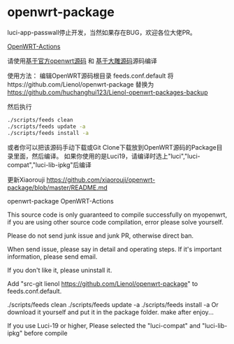 # openwrt-package

luci-app-passwall停止开发，当然如果存在BUG，欢迎各位大佬PR。

[OpenWRT-Actions](https://github.com/Lienol/openwrt-actions/actions)

请使用[基于官方openwrt源码](https://github.com/Lienol/openwrt) 和 [基于大雕源码](https://github.com/Lienol/openwrt/tree/dev-lean-lede)源码编译

使用方法：
编辑OpenWRT源码根目录 feeds.conf.default 将https://github.com/Lienol/openwrt-package 替换为 https://github.com/huchanghui123/Lienol-openwrt-packages-backup


然后执行
```bash
./scripts/feeds clean
./scripts/feeds update -a
./scripts/feeds install -a
```
或者你可以把该源码手动下载或Git Clone下载放到OpenWRT源码的Package目录里面，然后编译。
如果你使用的是Luci19，请编译时选上"luci","luci-compat","luci-lib-ipkg"后编译

更新Xiaorouji
https://github.com/xiaorouji/openwrt-package/blob/master/README.md

openwrt-package
OpenWRT-Actions

This source code is only guaranteed to compile successfully on myopenwrt, if you are using other source code compilation, error please solve yourself.

Please do not send junk issue and junk PR, otherwise direct ban.

When send issue, please say in detail and operating steps. If it's important information, please send email.

If you don't like it, please uninstall it.

Add "src-git lienol https://github.com/Lienol/openwrt-package" to feeds.conf.default.

./scripts/feeds clean
./scripts/feeds update -a
./scripts/feeds install -a
Or download it yourself and put it in the package folder. make after enjoy...

If you use Luci-19 or higher, Please selected the "luci-compat" and "luci-lib-ipkg" before compile
